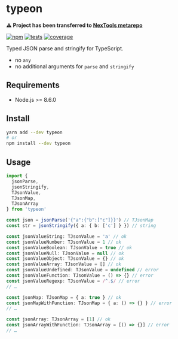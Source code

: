 # typeon

**:warning: Project has been transferred to [NexTools metarepo](https://github.com/nextools/metarepo/tree/master/packages/typeon)**

[![npm](https://img.shields.io/npm/v/typeon.svg?style=flat-square)](https://www.npmjs.com/package/typeon) [![tests](https://img.shields.io/travis/deepsweet/typeon/master.svg?label=tests&style=flat-square)](https://travis-ci.org/deepsweet/typeon) [![coverage](https://img.shields.io/codecov/c/github/deepsweet/typeon.svg?style=flat-square)](https://codecov.io/github/deepsweet/typeon)

Typed JSON parse and stringify for TypeScript.

* no `any`
* no additional arguments for `parse` and `stringify`

## Requirements

* Node.js >= 8.6.0

## Install

```sh
yarn add --dev typeon
# or
npm install --dev typeon
```

## Usage

```ts
import {
  jsonParse,
  jsonStringify,
  TJsonValue,
  TJsonMap,
  TJsonArray
} from 'typeon'

const json = jsonParse('{"a":{"b":["c"]}}') // TJsonMap
const str = jsonStringify({ a: { b: ['c'] } }) // string

const jsonValueString: TJsonValue = 'a' // ok
const jsonValueNumber: TJsonValue = 1 // ok
const jsonValueBoolean: TJsonValue = true // ok
const jsonValueNull: TJsonValue = null // ok
const jsonValueObject: TJsonValue = {} // ok
const jsonValueArray: TJsonValue = [] // ok
const jsonValueUndefined: TJsonValue = undefined // error
const jsonValueFunction: TJsonValue = () => {} // error
const jsonValueRegexp: TJsonValue = /^.$/ // error
// …

const jsonMap: TJsonMap = { a: true } // ok
const jsonMapWithFunction: TJsonMap = { a: () => {} } // error
// …

const jsonArray: TJsonArray = [1] // ok
const jsonArrayWithFunction: TJsonArray = [() => {}] // error
// …
```
